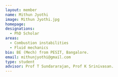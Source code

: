 ```yaml
---
layout: member
name: Mithun Jyothi
image: Mithun Jyothi.jpg
homepage: 
designations: 
  - PhD Scholar
areas: 
  - Combustion instabilities 
  - Fluid mechanics
bio: BE (Mech) from PESIT, Bangalore.
email: mithunjyothi@gmail.com
type: student
advisor: Prof T Sundararajan, Prof K Srinivasan.
---
```

